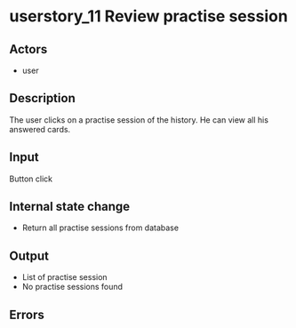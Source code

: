 # userstory_11 Review practise session

## Actors

-   user

## Description

The user clicks on a practise session of the history. He can view all his answered cards.

## Input

Button click

## Internal state change

-   Return all practise sessions from database

## Output

-   List of practise session
-   No practise sessions found

## Errors
